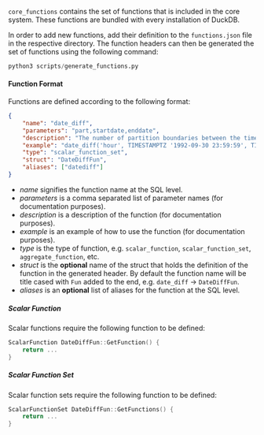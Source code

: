 `core_functions` contains the set of functions that is included in the core system.
These functions are bundled with every installation of DuckDB.

In order to add new functions, add their definition to the `functions.json` file in the respective directory.
The function headers can then be generated the set of functions using the following command:

```python
python3 scripts/generate_functions.py
```

#### Function Format

Functions are defined according to the following format:

```json
{
    "name": "date_diff",
    "parameters": "part,startdate,enddate",
    "description": "The number of partition boundaries between the timestamps",
    "example": "date_diff('hour', TIMESTAMPTZ '1992-09-30 23:59:59', TIMESTAMPTZ '1992-10-01 01:58:00')",
    "type": "scalar_function_set",
    "struct": "DateDiffFun",
    "aliases": ["datediff"]
}
```

* *name* signifies the function name at the SQL level.
* *parameters* is a comma separated list of parameter names (for documentation purposes).
* *description* is a description of the function (for documentation purposes).
* *example* is an example of how to use the function (for documentation purposes).
* *type* is the type of function, e.g. `scalar_function`, `scalar_function_set`, `aggregate_function`, etc.
* *struct* is the **optional** name of the struct that holds the definition of the function in the generated header. By default the function name will be title cased with `Fun` added to the end, e.g. `date_diff` -> `DateDiffFun`.
* *aliases* is an **optional** list of aliases for the function at the SQL level.

##### Scalar Function
Scalar functions require the following function to be defined:

```cpp
ScalarFunction DateDiffFun::GetFunction() {
	return ...
}
```

##### Scalar Function Set
Scalar function sets require the following function to be defined:

```cpp
ScalarFunctionSet DateDiffFun::GetFunctions() {
	return ...
}
```

